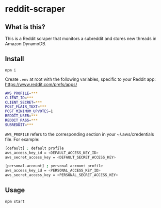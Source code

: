 # reddit-scraper

## What is this?

This is a Reddit scraper that monitors a subreddit and stores new threads in Amazon DynamoDB.

## Install

`npm i`

Create `.env` at root with the following variables, specific to your Reddit app: https://www.reddit.com/prefs/apps/

```bash
AWS_PROFILE=***
CLIENT_ID=***
CLIENT_SECRET=***
POST_FLAIR_TEXT=***
POST_MINIMUM_UPVOTES=1
REDDIT_USER=***
REDDIT_PASS=***
SUBREDDIT=***
```

`AWS_PROFILE` refers to the corresponding section in your ~/.aws/credentials file. For example:

```bash
[default] ; default profile
aws_access_key_id = <DEFAULT_ACCESS_KEY_ID>
aws_secret_access_key = <DEFAULT_SECRET_ACCESS_KEY>

[personal-account] ; personal account profile
aws_access_key_id = <PERSONAL_ACCESS_KEY_ID>
aws_secret_access_key = <PERSONAL_SECRET_ACCESS_KEY>
```

## Usage

`npm start`
